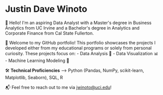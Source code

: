 # Justin Dave Winoto

👋 Hello! I'm an aspiring Data Analyst with a Master's degree in Business Analytics from UC Irvine and a Bachelor's degree in Analytics and Corporate Finance from Cal State Fullerton.  

📂 Welcome to my GitHub portfolio! This portfolio showcases the projects I developed either from my educational programs or solely from personal curiosity. These projects focus on:
      - Data Analysis 🧮
      - Data Visualization 📊
      - Machine Learning Modeling 🤖
  
🛠️ **Technical Proficiencies** --> Python (Pandas, NumPy, scikit-learn, Matplotlib, Seaborn), SQL, R

📬 Feel free to reach out to me via jwinoto@uci.edu!

